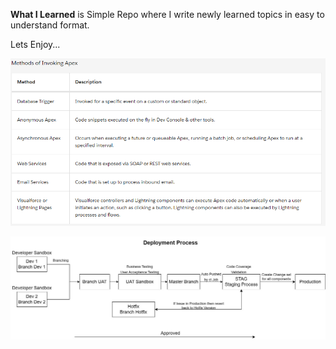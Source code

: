 **What I Learned** is Simple Repo where I write newly learned topics in easy to understand format.

Lets Enjoy...

![Hello](Archive/Attachment/Invoking%20Apex.png)

![Trial VS Code](Archive/Attachment/Deployment%20Process.jpg)